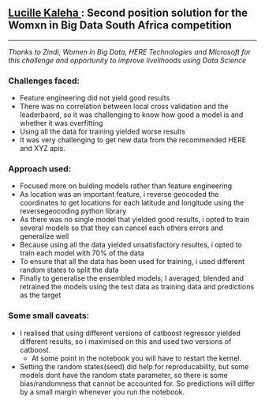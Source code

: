 ## [Lucille Kaleha ](https://www.linkedin.com/in/lucillekaleha/): **Second position solution for the Womxn in Big Data South Africa competition**


---
*Thanks to Zindi, Women in Big Data, HERE Technologies and Microsoft for this challenge and opportunity to improve livelihoods using Data Science*

### Challenges faced:
 - Feature engineering did not yield good results
 - There was no correlation between local cross validation and the leaderbaord, so it was challenging to know how good a model is and whether it was overfitting
 - Using all the data for training yielded worse results
 - It was very challenging to get new data from the recommended HERE and XYZ apis.
 
### Approach used:
 - Focused more on bulding models rather than feature engineering
 - As location was an important feature, i reverse geocoded the coordinates to get locations for each latitude and longitude using the reversegeocoding python library
 - As there was no single model that yielded good results, i opted to train several models so that they can cancel each others errors and generalize well
 - Because using all the data yielded unsatisfactory resultes, i opted to train each model with 70% of the data
 - To ensure that all the data has been used for training, i used different random states to split the data
 - Finally to generalise the ensembled models; I averaged, blended and retrained the models using the test data as training data and predictions as the target
 
### Some small caveats:
 - I realised that using different versions of catboost regressor yielded different results, so i maximised on this and used two versions of catboost.
    - At some point in the notebook you will have to restart the kernel.
 - Setting the random states(seed) did help for reproducability, but some models dont have the random state parameter, so there is some bias/randomness that cannot be accounted for. So predictions will differ by a small margin whenever you run the notebook.
 

